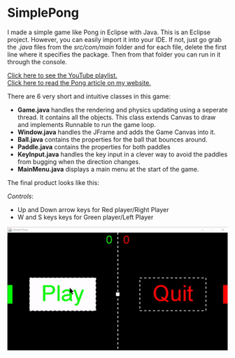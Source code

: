# SimplePong

I made a simple game like Pong in Eclipse with Java. This is an Eclipse project. However, you can easily import it into your IDE. If not, just go grab the *.java* files from the *src/com/main* folder and for each file, delete the first line where it specifies the package. Then from that folder you can run in it through the console.

[Click here to see the YouTube playlist.](https://www.youtube.com/playlist?list=PL7g8l3pNV7-aVAJHzHBj73L1lYbcgZTxD)\
[Click here to read the Pong article on my website.](https://www.coding-heaven.ml/post/_pong)

There are 6 very short and intuitive classes in this game:

* __Game.java__ handles the rendering and physics updating using a seperate thread. It contains all the objects. This class extends Canvas to draw and implements Runnable to run the game loop.
* __Window.java__ handles the JFrame and adds the Game Canvas into it.
* __Ball.java__ contains the properties for the ball that bounces around.
* __Paddle.java__ contains the properties for both paddles
* __KeyInput.java__ handles the key input in a clever way to avoid the paddles from bugging when the direction changes.
* __MainMenu.java__ displays a main menu at the start of the game.

The final product looks like this:

*Controls*: 
- Up and Down arrow keys for Red player/Right Player
- W and S keys keys for Green player/Left Player

![](game.gif)